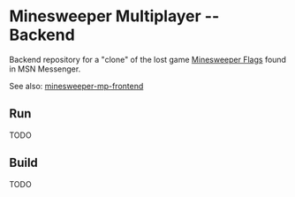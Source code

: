 # Minesweeper Multiplayer -- Backend

Backend repository for a "clone" of the lost game [Minesweeper Flags](https://lostmediawiki.com/Minesweeper_Flags_(lost_Windows_Live_Messenger_game;_2000s)) found in MSN Messenger.

See also: [minesweeper-mp-frontend](https://github.com/OptimusCrime/minesweeper-mp-frontend)

## Run

TODO

## Build

TODO